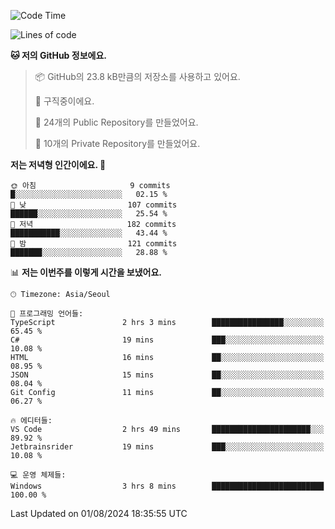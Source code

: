   <!--START_SECTION:waka-->
![Code Time](http://img.shields.io/badge/Code%20Time-742%20hrs%209%20mins-blue)

![Lines of code](https://img.shields.io/badge/%EC%A0%80%EB%8A%94%20%EC%97%AC%ED%83%9C%EA%B9%8C%EC%A7%80%20-400.0%20thousand%20%EC%A4%84%EC%9D%98%20%EC%BD%94%EB%93%9C%EB%A5%BC%20%EC%9E%91%EC%84%B1%ED%96%88%EC%96%B4%EC%9A%94.-blue)

**🐱 저의 GitHub 정보에요.** 

> 📦 GitHub의 23.8 kB만큼의 저장소를 사용하고 있어요. 
 > 
> 💼 구직중이에요.
 > 
> 📜 24개의 Public Repository를 만들었어요. 
 > 
> 🔑 10개의 Private Repository를 만들었어요. 
 > 
**저는 저녁형 인간이에요. 🦉** 

```text
🌞 아침                     9 commits           █░░░░░░░░░░░░░░░░░░░░░░░░   02.15 % 
🌆 낮　                     107 commits         ██████░░░░░░░░░░░░░░░░░░░   25.54 % 
🌃 저녁                     182 commits         ███████████░░░░░░░░░░░░░░   43.44 % 
🌙 밤　                     121 commits         ███████░░░░░░░░░░░░░░░░░░   28.88 % 
```


📊 **저는 이번주를 이렇게 시간을 보냈어요.** 

```text
🕑︎ Timezone: Asia/Seoul

💬 프로그래밍 언어들: 
TypeScript               2 hrs 3 mins        ████████████████░░░░░░░░░   65.45 % 
C#                       19 mins             ███░░░░░░░░░░░░░░░░░░░░░░   10.08 % 
HTML                     16 mins             ██░░░░░░░░░░░░░░░░░░░░░░░   08.95 % 
JSON                     15 mins             ██░░░░░░░░░░░░░░░░░░░░░░░   08.04 % 
Git Config               11 mins             ██░░░░░░░░░░░░░░░░░░░░░░░   06.27 % 

🔥 에디터들: 
VS Code                  2 hrs 49 mins       ██████████████████████░░░   89.92 % 
Jetbrainsrider           19 mins             ███░░░░░░░░░░░░░░░░░░░░░░   10.08 % 

💻 운영 체제들: 
Windows                  3 hrs 8 mins        █████████████████████████   100.00 % 
```


 Last Updated on 01/08/2024 18:35:55 UTC
<!--END_SECTION:waka-->
